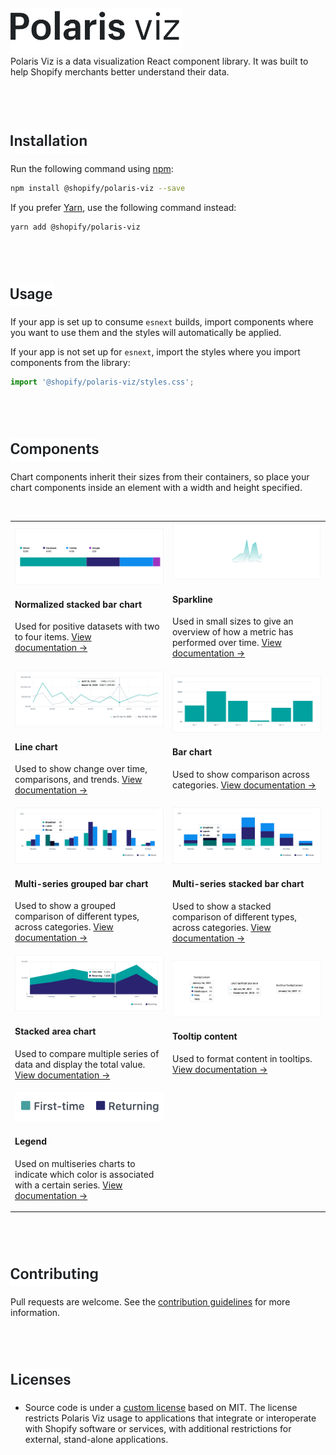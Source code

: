 <br/>
<br/>
<br/>
<br/>
<br/>
<a name="polaris-viz" href="#polaris-viz">
  <img height="73" src="../documentation/images/header/polaris-viz.png" alt="Polaris viz" />
</a><br/>
Polaris Viz is a data visualization React component library. It was built to help Shopify merchants better understand their data.

<br/>
<br/>
<br/>
<br/>
<br/>
<br/>
<a name="installation" href="#installation">
  <img height="36" src="../documentation/images/header/installation.png" alt="Installation" />
</a>

Run the following command using [npm](https://www.npmjs.com/):

```bash
npm install @shopify/polaris-viz --save
```

If you prefer [Yarn](https://yarnpkg.com/en/), use the following command instead:

```bash
yarn add @shopify/polaris-viz
```

<br/>
<br/>
<br/>
<br/>
<a name="usage" href="#usage">
  <img height="36" src="../documentation/images/header/usage.png" alt="Usage" />
</a>

If your app is set up to consume `esnext` builds, import components where you want to use them and the styles will automatically be applied.

If your app is not set up for `esnext`, import the styles where you import components from the library:

```js
import '@shopify/polaris-viz/styles.css';
```

<br/>
<br/>
<br/>
<br/>
<a name="components" href="#components">
  <img height="36" src="../documentation/images/header/components.png" alt="Components" />
</a>

Chart components inherit their sizes from their containers, so place your chart components inside an element with a width and height specified.

<br/>

<table>
  <tr>
  <td>

<a href="../src/components/NormalizedStackedBarChart/NormalizedStackedBarChart.md">
  <img src="../src/components/NormalizedStackedBarChart/normalized-stacked-bar-chart.png"/>
</a>

#### Normalized stacked bar chart

Used for positive datasets with two to four items. [View documentation&nbsp;→](../src/components/NormalizedStackedBarChart/NormalizedStackedBarChart.md)

  </td>
  <td>

<a href="../src/components/Sparkline/Sparkline.md">
  <img src="../src/components/Sparkline/sparkline.png"/>
</a>

#### Sparkline

Used in small sizes to give an overview of how a metric has performed over time. [View documentation&nbsp;→](../src/components/Sparkline/Sparkline.md)

  </td>  
  </tr>
  
  <tr>
  <td>
<a href="../src/components/LineChart/LineChart.md">
  <img src="../src/components/LineChart/line-chart.png"/>
</a>

#### Line chart

Used to show change over time, comparisons, and trends. [View documentation&nbsp;→](../src/components/LineChart/LineChart.md)

  </td>
  <td>

<a href="../src/components/BarChart/BarChart.md">
  <img src="../src/components/BarChart/bar-chart.png"/>
</a>

#### Bar chart

Used to show comparison across categories. [View documentation&nbsp;→](../src/components/BarChart/BarChart.md)

  </td>  
  </tr>
  <tr>
  <td>
<a href="../src/components/MultiSeriesBarChart/MultiSeriesBarChart.md">
  <img src="../src/components/MultiSeriesBarChart/grouped-bar-example.png"/>
</a>

#### Multi-series grouped bar chart

Used to show a grouped comparison of different types, across categories. [View documentation&nbsp;→](../src/components/MultiSeriesBarChart/MultiSeriesBarChart.md)

  </td>

  <td>
<a href="../src/components/MultiSeriesBarChart/MultiSeriesBarChart.md">
  <img src="../src/components/MultiSeriesBarChart/stacked-bar-example.png"/>
</a>

#### Multi-series stacked bar chart

Used to show a stacked comparison of different types, across categories. [View documentation&nbsp;→](../src/components/MultiSeriesBarChart/MultiSeriesBarChart.md)

  </td>
  <tr>
  <td>
<a href="../src/components/StackedAreaChart/StackedAreaChart.md">
  <img src="../src/components/StackedAreaChart/stacked-area-chart.png"/>
</a>

#### Stacked area chart

Used to compare multiple series of data and display the total value. [View documentation&nbsp;→](../src/components/StackedAreaChart/StackedAreaChart.md)

  </td> 
  <td>
<a href="../src/components/TooltipContent/TooltipContent.md">
  <img src="../src/components/TooltipContent/tooltip-content.png"/>
</a>

#### Tooltip content

Used to format content in tooltips. [View documentation&nbsp;→](../src/components/TooltipContent/TooltipContent.md)

  </td>    
  </tr>  

<tr>
  <td>
<a href="../src/components/Legend/Legend.md">
  <img width="100%" src="../src/components/Legend/legend.png"/>
</a>

#### Legend

Used on multiseries charts to indicate which color is associated with a certain series. [View documentation&nbsp;→](../src/components/Legend/Legend.md)

  </td> 
  <td></td>    
  </tr>  
  
</table>

<br/>
<br/>
<br/>
<br/>
<a name="contributing" href="#contributing">
  <img height="36" src="../documentation/images/header/contributing.png" alt="Contributing" />
</a>

Pull requests are welcome. See the <a href="/CONTRIBUTING.md">contribution guidelines</a> for more information.

<br/>
<br/>
<br/>
<br/>
<a name="licenses" href="#licenses">
  <img height="36" src="../documentation/images/header/licenses.png" alt="Licenses" />
</a>

- Source code is under a [custom license](https://github.com/Shopify/polaris-viz/blob/master/LICENSE.md) based on MIT. The license restricts Polaris Viz usage to applications that integrate or interoperate with Shopify software or services, with additional restrictions for external, stand-alone applications.

